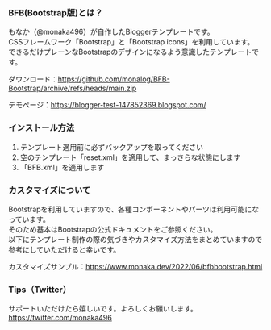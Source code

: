 ### BFB(Bootstrap版)とは？
もなか（@monaka496）が自作したBloggerテンプレートです。  
CSSフレームワーク「Bootstrap」と「Bootstrap icons」を利用しています。  
できるだけプレーンなBootstrapのデザインになるよう意識したテンプレートです。  

ダウンロード：https://github.com/monalog/BFB-Bootstrap/archive/refs/heads/main.zip  
  
デモページ：https://blogger-test-147852369.blogspot.com/

### インストール方法
1. テンプレート適用前に必ずバックアップを取ってください
2. 空のテンプレート「reset.xml」を適用して、まっさらな状態にします
3. 「BFB.xml」を適用します

### カスタマイズについて
Bootstrapを利用していますので、各種コンポーネントやパーツは利用可能になっています。  
そのため基本はBootstrapの公式ドキュメントをご参照ください。  
以下にテンプレート制作の際の気づきやカスタマイズ方法をまとめていますので参考にしていただけると幸いです。

カスタマイズサンプル：https://www.monaka.dev/2022/06/bfbbootstrap.html

### Tips（Twitter）
サポートいただけたら嬉しいです。よろしくお願いします。  
https://twitter.com/monaka496
